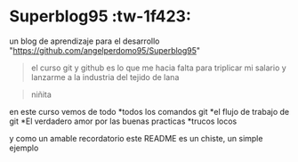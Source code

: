 # Superblog95 :tw-1f423:
un blog de aprendizaje para el desarrollo "https://github.com/angelperdomo95/Superblog95"

>el curso git y github es lo que me hacia falta para triplicar mi salario y lanzarme a la industria del tejido de lana 

>niñita

en este curso vemos de todo
*todos los comandos git
*el flujo de trabajo de git
*El verdadero amor por las buenas practicas
*trucos locos

y como un amable recordatorio  este README es un chiste, un simple ejemplo